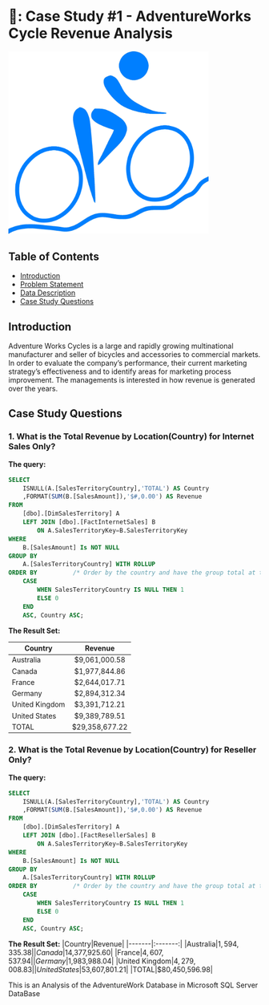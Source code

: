 # 🚴: Case Study #1 - AdventureWorks Cycle Revenue Analysis <!-- omit in toc -->

<img src="https://github.com/DanielBayo/AdventureWork_SQL_Analysis/blob/main/Adventure_logo.png" alt="AdventureWorks" width="400"/>

## Table of Contents <!-- omit in toc -->

- [Introduction](#introduction)
- [Problem Statement](#problem-statement)
- [Data Description](#data-description)
- [Case Study Questions](#case-study-questions)


## Introduction

Adventure Works Cycles is a large and rapidly growing multinational manufacturer and seller of bicycles and accessories to commercial markets. In order to evaluate the company’s performance, their current marketing strategy’s effectiveness and to identify areas for marketing process improvement. The managements is interested in how revenue is generated over the years.

## Case Study Questions

### 1. What is the Total Revenue by Location(Country) for Internet Sales Only?

**The query:**

```sql
SELECT 
	ISNULL(A.[SalesTerritoryCountry],'TOTAL') AS Country
	,FORMAT(SUM(B.[SalesAmount]),'$#,0.00') AS Revenue
FROM 
	[dbo].[DimSalesTerritory] A 
	LEFT JOIN [dbo].[FactInternetSales] B
		ON A.SalesTerritoryKey=B.SalesTerritoryKey
WHERE 
	B.[SalesAmount] Is NOT NULL
GROUP BY 
	A.[SalesTerritoryCountry] WITH ROLLUP
ORDER BY          /* Order by the country and have the group total at the bottom*/
	CASE 
		WHEN SalesTerritoryCountry IS NULL THEN 1
		ELSE 0
	END
	ASC, Country ASC;
```

**The Result Set:**

|Country|Revenue|
|-------|:-------:|
|Australia|$9,061,000.58|
|Canada|$1,977,844.86|
|France|$2,644,017.71|
|Germany|$2,894,312.34|
|United Kingdom|$3,391,712.21|
|United States|$9,389,789.51|
|TOTAL|$29,358,677.22|

### 2. What is the Total Revenue by Location(Country) for Reseller Only?

**The query:**

```sql
SELECT 
	ISNULL(A.[SalesTerritoryCountry],'TOTAL') AS Country
	,FORMAT(SUM(B.[SalesAmount]),'$#,0.00') AS Revenue
FROM 
	[dbo].[DimSalesTerritory] A 
	LEFT JOIN [dbo].[FactResellerSales] B
		ON A.SalesTerritoryKey=B.SalesTerritoryKey
WHERE 
	B.[SalesAmount] Is NOT NULL
GROUP BY 
	A.[SalesTerritoryCountry] WITH ROLLUP
ORDER BY          /* Order by the country and have the group total at the bottom*/
	CASE 
		WHEN SalesTerritoryCountry IS NULL THEN 1
		ELSE 0
	END
	ASC, Country ASC;
```

**The Result Set:**
|Country|Revenue|
|-------|:-------:|
|Australia|$1,594,335.38|
|Canada|$14,377,925.60|
|France|$4,607,537.94|
|Germany|$1,983,988.04|
|United Kingdom|$4,279,008.83|
|United States|$53,607,801.21|
|TOTAL|$80,450,596.98|

This is an Analysis of the AdventureWork Database in Microsoft SQL Server DataBase
